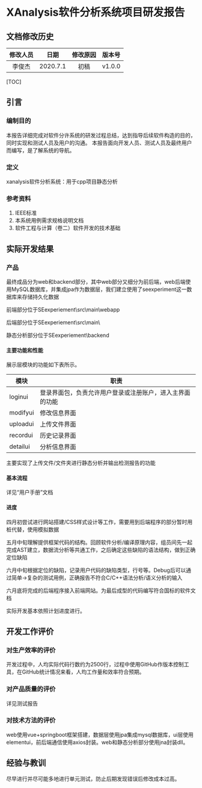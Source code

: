 

# XAnalysis软件分析系统项目研发报告

## 文档修改历史

| 修改人员 |   日期   | 修改原因 | 版本号 |
| :------: | :------: | :------: | :----: |
|  李俊杰  | 2020.7.1 |   初稿   | v1.0.0 |



[TOC]

## 引言

### 编制目的

本报告详细完成对软件分许系统的研发过程总结，达到指导后续软件构造的目的，同时实现和测试人员及用户的沟通。
本报告面向开发人员、测试人员及最终用户而编写，是了解系统的导航。

### 定义

xanalysis软件分析系统：用于cpp项目静态分析

### 参考资料

1. IEEE标准
2. 本系统用例需求规格说明文档
3. 软件工程与计算（卷二）软件开发的技术基础

## 实际开发结果

### 产品

最终成品分为web和backend部分，其中web部分又细分为前后端，web后端使用MySQL数据库，并集成jpa作为数据层，我们建立使用了seexperiment这一数据库来存储持久化数据

前端部分位于SEexperiement\src\main\webapp

后端部分位于SEexperiement\src\main\

静态分析部分位于SEexperiement\backend

#### 主要功能和性能

展示层模块的功能如下表所示。

| 模块     | 职责                                                     |
| -------- | -------------------------------------------------------- |
| loginui  | 登录界面包，负责允许用户登录或注册账户，进入主界面的功能 |
| modifyui | 修改信息界面                                             |
| uploadui | 上传文件界面                                             |
| recordui | 历史记录界面                                             |
| detailui | 分析信息界面                                             |

主要实现了上传文件/文件夹进行静态分析并输出检测报告的功能

#### 基本流程

详见“用户手册”文档

#### 进度

四月初尝试进行网站搭建/CSS样式设计等工作，需要用到后端程序的部分暂时用桩代替，使用模拟数据

五月中旬理解提供框架代码的结构。回顾软件分析/编译原理内容，组员间先一起完成AST建立，数据流分析等共通工作，之后确定这些缺陷的语法结构，做到正确定位缺陷

六月中旬根据定位的缺陷，记录用户代码的缺陷类型，行号等。Debug后可以通过简单->复杂的测试用例，正确报告不符合C/C++语法分析/语义分析的输入

六月底将完成的后端程序接入前端网站。为最后成型的代码编写符合国标的软件文档

实际开发基本依照计划进度进行。

## 开发工作评价

### 对生产效率的评价

开发过程中，人均实际代码行数约为2500行，过程中使用GitHub作版本控制工具，在GitHub统计情况来看，人均工作量和效率符合预期。

### 对产品质量的评价

详见测试报告

### 对技术方法的评价

web使用vue+springboot框架搭建，数据层使用jpa集成mysql数据库，ui层使用elementui，前后端通信使用axios封装。web和静态分析部分使用jna封装dll。

## 经验与教训

尽早进行并尽可能多地进行单元测试，防止后期发现错误后修改成本过高。

